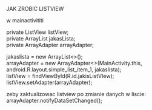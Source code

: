 JAK ZROBIC LISTVIEW             

w mainactivititi          

private ListView listView;          
private ArrayList jakasLista;          
private ArrayAdapter arrayAdapter;          

jakaslista = new ArrayList<>();            
arrayAdapter = new ArrayAdapter<>(MainActivity.this, android.R.layout.simple_list_item_1, jakaslista);                
listView = findViewById(R.id.jakisListVIew);              
listView.setAdapter(arrayAdapter);            

zeby zaktualizowac listview po zmianie danych w liscie: arrayAdapter.notifyDataSetChanged();
